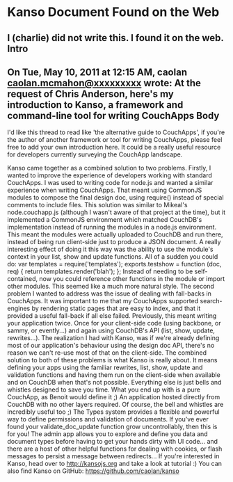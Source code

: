 Kanso Document Found on the Web
================================
I (charlie) did not write this.  I found it on the web.
Intro
-----
On Tue, May 10, 2011 at 12:15 AM, caolan <caolan.mcmahon@xxxxxxxxx> wrote:
At the request of Chris Anderson, here's my introduction to Kanso, a
framework and command-line tool for writing CouchApps
Body
----
I'd like this thread to read like 'the alternative guide to CouchApps', if
you're the author of another framework or tool for writing CouchApps, please
feel free to add your own introduction here. It could be a really useful
resource for developers currently surveying the CouchApp landscape.

Kanso came together as a combined solution to two problems. Firstly, I
wanted to improve the experience of developers working with standard
CouchApps. I was used to writing code for node.js and wanted a similar
experience when writing CouchApps. That meant using CommonJS modules to
compose the final design doc, using require() instead of special comments to
include files.
This solution was similar to Mikeal's node.couchapp.js (although I wasn't
aware of that project at the time), but it implemented a CommonJS
environment which matched CouchDB's implementation instead of running the
modules in a node.js environment.
This meant the modules were actually uploaded to CouchDB and run there,
instead of being run client-side just to produce a JSON document. A really
interesting effect of doing it this way was the ability to use the module's
context in your list, show and update functions. All of a sudden you could do:
   var templates = require('templates');
   exports.testshow = function (doc, req) {
       return templates.render('blah');
   };
Instead of needing to be self-contained, now you could reference other
functions in the module or import other modules. This seemed like a much
more natural style.
The second problem I wanted to address was the issue of dealing with
fall-backs in CouchApps. It was important to me that my CouchApps supported
search- engines by rendering static pages that are easy to index, and that
it provided a useful fall-back if all else failed.
Previously, this meant writing your application twice. Once for your
client-side code (using backbone, or sammy, or evently...) and again using
CouchDB's API (list, show, update, rewrites...). The realization I had with
Kanso, was if we're already defining most of our application's behaviour
using the design doc API, there's no reason we can't re-use most of that on
the client-side.
The combined solution to both of these problems is what Kanso is really
about. It means defining your apps using the familiar rewrites, list, show,
update and validation functions and having them run on the client-side when
available and on CouchDB when that's not possible. Everything else is just
bells and whistles designed to save you time.
What you end up with is a pure CouchApp, as Benoit would define it ;)
An application hosted directly from CouchDB with no other layers
required.
Of course, the bell and whistles are incredibly useful too ;) The Types
system provides a flexible and powerful way to define permissions and
validation of documents. If you've ever found your validate_doc_update
function grow uncontrollably, then this is for you! The admin app allows you
to explore and define you data and document types before having to get your
hands dirty with UI code... and there are a host of other helpful functions
for dealing with cookies, or flash messages to persist a message between
redirects...
If you're interested in Kanso, head over to http://kansojs.org and take a
look at tutorial :) You can also find Kanso on GitHub:
https://github.com/caolan/kanso
